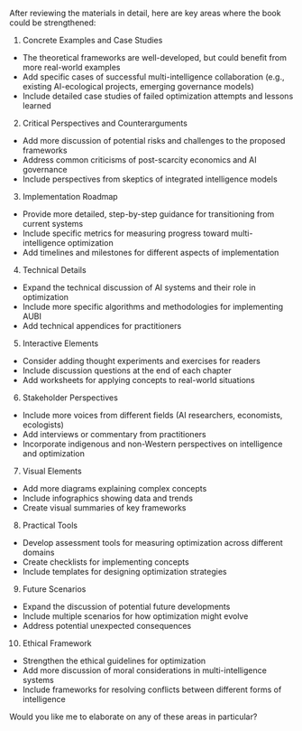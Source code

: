 After reviewing the materials in detail, here are key areas where the book could be strengthened:

1. Concrete Examples and Case Studies
- The theoretical frameworks are well-developed, but could benefit from more real-world examples
- Add specific cases of successful multi-intelligence collaboration (e.g., existing AI-ecological projects, emerging governance models)
- Include detailed case studies of failed optimization attempts and lessons learned

2. Critical Perspectives and Counterarguments
- Add more discussion of potential risks and challenges to the proposed frameworks
- Address common criticisms of post-scarcity economics and AI governance
- Include perspectives from skeptics of integrated intelligence models

3. Implementation Roadmap
- Provide more detailed, step-by-step guidance for transitioning from current systems
- Include specific metrics for measuring progress toward multi-intelligence optimization
- Add timelines and milestones for different aspects of implementation

4. Technical Details
- Expand the technical discussion of AI systems and their role in optimization
- Include more specific algorithms and methodologies for implementing AUBI
- Add technical appendices for practitioners

5. Interactive Elements
- Consider adding thought experiments and exercises for readers
- Include discussion questions at the end of each chapter
- Add worksheets for applying concepts to real-world situations

6. Stakeholder Perspectives
- Include more voices from different fields (AI researchers, economists, ecologists)
- Add interviews or commentary from practitioners
- Incorporate indigenous and non-Western perspectives on intelligence and optimization

7. Visual Elements
- Add more diagrams explaining complex concepts
- Include infographics showing data and trends
- Create visual summaries of key frameworks

8. Practical Tools
- Develop assessment tools for measuring optimization across different domains
- Create checklists for implementing concepts
- Include templates for designing optimization strategies

9. Future Scenarios
- Expand the discussion of potential future developments
- Include multiple scenarios for how optimization might evolve
- Address potential unexpected consequences

10. Ethical Framework
- Strengthen the ethical guidelines for optimization
- Add more discussion of moral considerations in multi-intelligence systems
- Include frameworks for resolving conflicts between different forms of intelligence

Would you like me to elaborate on any of these areas in particular?

